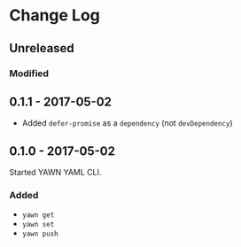 # Change Log

## Unreleased

### Modified

## 0.1.1 - 2017-05-02

- Added `defer-promise` as a `dependency` (not `devDependency`)

## 0.1.0 - 2017-05-02

Started YAWN YAML CLI.

### Added

- `yawn get`
- `yawn set`
- `yawn push`
